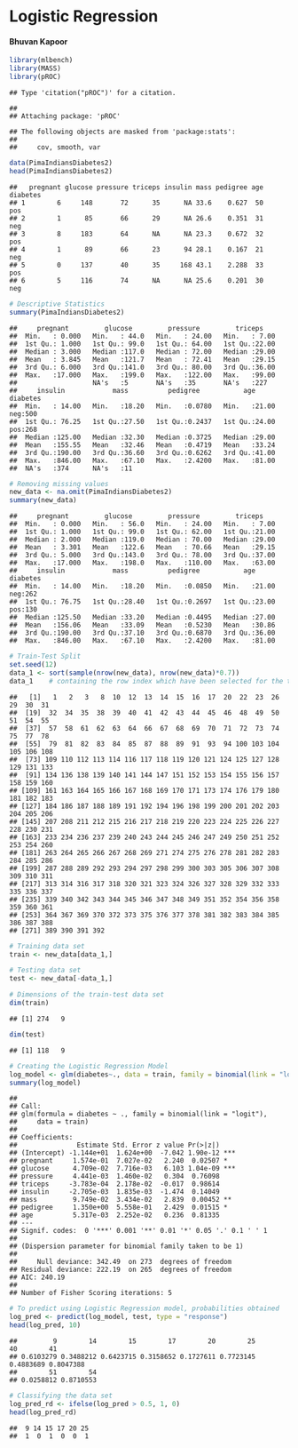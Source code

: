 # Logistic Regression

#### Bhuvan Kapoor 

``` r
library(mlbench)
library(MASS)
library(pROC)
```

    ## Type 'citation("pROC")' for a citation.

    ## 
    ## Attaching package: 'pROC'

    ## The following objects are masked from 'package:stats':
    ## 
    ##     cov, smooth, var

``` r
data(PimaIndiansDiabetes2)
head(PimaIndiansDiabetes2)
```

    ##   pregnant glucose pressure triceps insulin mass pedigree age diabetes
    ## 1        6     148       72      35      NA 33.6    0.627  50      pos
    ## 2        1      85       66      29      NA 26.6    0.351  31      neg
    ## 3        8     183       64      NA      NA 23.3    0.672  32      pos
    ## 4        1      89       66      23      94 28.1    0.167  21      neg
    ## 5        0     137       40      35     168 43.1    2.288  33      pos
    ## 6        5     116       74      NA      NA 25.6    0.201  30      neg

``` r
# Descriptive Statistics
summary(PimaIndiansDiabetes2)
```

    ##     pregnant         glucose         pressure         triceps     
    ##  Min.   : 0.000   Min.   : 44.0   Min.   : 24.00   Min.   : 7.00  
    ##  1st Qu.: 1.000   1st Qu.: 99.0   1st Qu.: 64.00   1st Qu.:22.00  
    ##  Median : 3.000   Median :117.0   Median : 72.00   Median :29.00  
    ##  Mean   : 3.845   Mean   :121.7   Mean   : 72.41   Mean   :29.15  
    ##  3rd Qu.: 6.000   3rd Qu.:141.0   3rd Qu.: 80.00   3rd Qu.:36.00  
    ##  Max.   :17.000   Max.   :199.0   Max.   :122.00   Max.   :99.00  
    ##                   NA's   :5       NA's   :35       NA's   :227    
    ##     insulin            mass          pedigree           age        diabetes 
    ##  Min.   : 14.00   Min.   :18.20   Min.   :0.0780   Min.   :21.00   neg:500  
    ##  1st Qu.: 76.25   1st Qu.:27.50   1st Qu.:0.2437   1st Qu.:24.00   pos:268  
    ##  Median :125.00   Median :32.30   Median :0.3725   Median :29.00            
    ##  Mean   :155.55   Mean   :32.46   Mean   :0.4719   Mean   :33.24            
    ##  3rd Qu.:190.00   3rd Qu.:36.60   3rd Qu.:0.6262   3rd Qu.:41.00            
    ##  Max.   :846.00   Max.   :67.10   Max.   :2.4200   Max.   :81.00            
    ##  NA's   :374      NA's   :11

``` r
# Removing missing values
new_data <- na.omit(PimaIndiansDiabetes2)
summary(new_data)
```

    ##     pregnant         glucose         pressure         triceps     
    ##  Min.   : 0.000   Min.   : 56.0   Min.   : 24.00   Min.   : 7.00  
    ##  1st Qu.: 1.000   1st Qu.: 99.0   1st Qu.: 62.00   1st Qu.:21.00  
    ##  Median : 2.000   Median :119.0   Median : 70.00   Median :29.00  
    ##  Mean   : 3.301   Mean   :122.6   Mean   : 70.66   Mean   :29.15  
    ##  3rd Qu.: 5.000   3rd Qu.:143.0   3rd Qu.: 78.00   3rd Qu.:37.00  
    ##  Max.   :17.000   Max.   :198.0   Max.   :110.00   Max.   :63.00  
    ##     insulin            mass          pedigree           age        diabetes 
    ##  Min.   : 14.00   Min.   :18.20   Min.   :0.0850   Min.   :21.00   neg:262  
    ##  1st Qu.: 76.75   1st Qu.:28.40   1st Qu.:0.2697   1st Qu.:23.00   pos:130  
    ##  Median :125.50   Median :33.20   Median :0.4495   Median :27.00            
    ##  Mean   :156.06   Mean   :33.09   Mean   :0.5230   Mean   :30.86            
    ##  3rd Qu.:190.00   3rd Qu.:37.10   3rd Qu.:0.6870   3rd Qu.:36.00            
    ##  Max.   :846.00   Max.   :67.10   Max.   :2.4200   Max.   :81.00

``` r
# Train-Test Split
set.seed(12)
data_1 <- sort(sample(nrow(new_data), nrow(new_data)*0.7)) 
data_1    # containing the row index which have been selected for the training data set
```

    ##   [1]   1   2   3   8  10  12  13  14  15  16  17  20  22  23  26  29  30  31
    ##  [19]  32  34  35  38  39  40  41  42  43  44  45  46  48  49  50  51  54  55
    ##  [37]  57  58  61  62  63  64  66  67  68  69  70  71  72  73  74  75  77  78
    ##  [55]  79  81  82  83  84  85  87  88  89  91  93  94 100 103 104 105 106 108
    ##  [73] 109 110 112 113 114 116 117 118 119 120 121 124 125 127 128 129 131 133
    ##  [91] 134 136 138 139 140 141 144 147 151 152 153 154 155 156 157 158 159 160
    ## [109] 161 163 164 165 166 167 168 169 170 171 173 174 176 179 180 181 182 183
    ## [127] 184 186 187 188 189 191 192 194 196 198 199 200 201 202 203 204 205 206
    ## [145] 207 208 211 212 215 216 217 218 219 220 223 224 225 226 227 228 230 231
    ## [163] 233 234 236 237 239 240 243 244 245 246 247 249 250 251 252 253 254 260
    ## [181] 263 264 265 266 267 268 269 271 274 275 276 278 281 282 283 284 285 286
    ## [199] 287 288 289 292 293 294 297 298 299 300 303 305 306 307 308 309 310 311
    ## [217] 313 314 316 317 318 320 321 323 324 326 327 328 329 332 333 335 336 337
    ## [235] 339 340 342 343 344 345 346 347 348 349 351 352 354 356 358 359 360 361
    ## [253] 364 367 369 370 372 373 375 376 377 378 381 382 383 384 385 386 387 388
    ## [271] 389 390 391 392

``` r
# Training data set
train <- new_data[data_1,]

# Testing data set
test <- new_data[-data_1,]

# Dimensions of the train-test data set
dim(train)
```

    ## [1] 274   9

``` r
dim(test)
```

    ## [1] 118   9

``` r
# Creating the Logistic Regression Model
log_model <- glm(diabetes~., data = train, family = binomial(link = "logit"))
summary(log_model)
```

    ## 
    ## Call:
    ## glm(formula = diabetes ~ ., family = binomial(link = "logit"), 
    ##     data = train)
    ## 
    ## Coefficients:
    ##               Estimate Std. Error z value Pr(>|z|)    
    ## (Intercept) -1.144e+01  1.624e+00  -7.042 1.90e-12 ***
    ## pregnant     1.574e-01  7.027e-02   2.240  0.02507 *  
    ## glucose      4.709e-02  7.716e-03   6.103 1.04e-09 ***
    ## pressure     4.441e-03  1.460e-02   0.304  0.76098    
    ## triceps     -3.783e-04  2.178e-02  -0.017  0.98614    
    ## insulin     -2.705e-03  1.835e-03  -1.474  0.14049    
    ## mass         9.749e-02  3.434e-02   2.839  0.00452 ** 
    ## pedigree     1.350e+00  5.558e-01   2.429  0.01515 *  
    ## age          5.317e-03  2.252e-02   0.236  0.81335    
    ## ---
    ## Signif. codes:  0 '***' 0.001 '**' 0.01 '*' 0.05 '.' 0.1 ' ' 1
    ## 
    ## (Dispersion parameter for binomial family taken to be 1)
    ## 
    ##     Null deviance: 342.49  on 273  degrees of freedom
    ## Residual deviance: 222.19  on 265  degrees of freedom
    ## AIC: 240.19
    ## 
    ## Number of Fisher Scoring iterations: 5

``` r
# To predict using Logistic Regression model, probabilities obtained
log_pred <- predict(log_model, test, type = "response")
head(log_pred, 10)
```

    ##         9        14        15        17        20        25        40        41 
    ## 0.6103279 0.3488212 0.6423715 0.3158652 0.1727611 0.7723145 0.4883689 0.8047388 
    ##        51        54 
    ## 0.0258812 0.8710553

``` r
# Classifying the data set
log_pred_rd <- ifelse(log_pred > 0.5, 1, 0)
head(log_pred_rd)
```

    ##  9 14 15 17 20 25 
    ##  1  0  1  0  0  1